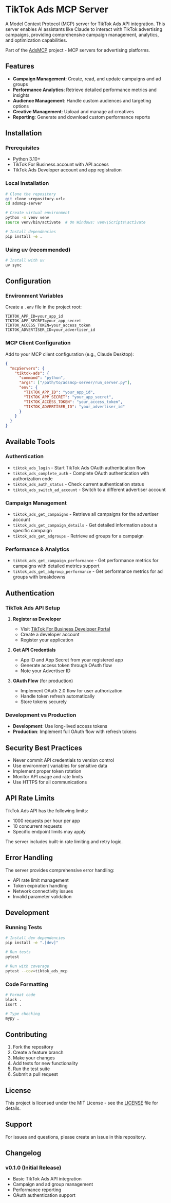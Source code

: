 # TikTok Ads MCP Server

A Model Context Protocol (MCP) server for TikTok Ads API integration. This server enables AI assistants like Claude to interact with TikTok advertising campaigns, providing comprehensive campaign management, analytics, and optimization capabilities.

Part of the [AdsMCP](https://adsmcp.com) project - MCP servers for advertising platforms.

## Features

- **Campaign Management**: Create, read, and update campaigns and ad groups
- **Performance Analytics**: Retrieve detailed performance metrics and insights
- **Audience Management**: Handle custom audiences and targeting options
- **Creative Management**: Upload and manage ad creatives
- **Reporting**: Generate and download custom performance reports

## Installation

### Prerequisites

- Python 3.10+
- TikTok For Business account with API access
- TikTok Ads Developer account and app registration

### Local Installation

```bash
# Clone the repository
git clone <repository-url>
cd adsmcp-server

# Create virtual environment
python -m venv venv
source venv/bin/activate  # On Windows: venv\Scripts\activate

# Install dependencies
pip install -e .
```

### Using uv (recommended)

```bash
# Install with uv
uv sync
```

## Configuration

### Environment Variables

Create a `.env` file in the project root:

```env
TIKTOK_APP_ID=your_app_id
TIKTOK_APP_SECRET=your_app_secret
TIKTOK_ACCESS_TOKEN=your_access_token
TIKTOK_ADVERTISER_ID=your_advertiser_id
```

### MCP Client Configuration

Add to your MCP client configuration (e.g., Claude Desktop):

```json
{
  "mcpServers": {
    "tiktok-ads": {
      "command": "python",
      "args": ["/path/to/adsmcp-server/run_server.py"],
      "env": {
        "TIKTOK_APP_ID": "your_app_id",
        "TIKTOK_APP_SECRET": "your_app_secret",
        "TIKTOK_ACCESS_TOKEN": "your_access_token",
        "TIKTOK_ADVERTISER_ID": "your_advertiser_id"
      }
    }
  }
}
```

## Available Tools

### Authentication
- `tiktok_ads_login` - Start TikTok Ads OAuth authentication flow
- `tiktok_ads_complete_auth` - Complete OAuth authentication with authorization code
- `tiktok_ads_auth_status` - Check current authentication status
- `tiktok_ads_switch_ad_account` - Switch to a different advertiser account

### Campaign Management
- `tiktok_ads_get_campaigns` - Retrieve all campaigns for the advertiser account
- `tiktok_ads_get_campaign_details` - Get detailed information about a specific campaign
- `tiktok_ads_get_adgroups` - Retrieve ad groups for a campaign

### Performance & Analytics
- `tiktok_ads_get_campaign_performance` - Get performance metrics for campaigns with detailed metrics support
- `tiktok_ads_get_adgroup_performance` - Get performance metrics for ad groups with breakdowns

## Authentication

### TikTok Ads API Setup

1. **Register as Developer**
   - Visit [TikTok For Business Developer Portal](https://business-api.tiktok.com/)
   - Create a developer account
   - Register your application

2. **Get API Credentials**
   - App ID and App Secret from your registered app
   - Generate access token through OAuth flow
   - Note your Advertiser ID

3. **OAuth Flow** (for production)
   - Implement OAuth 2.0 flow for user authorization
   - Handle token refresh automatically
   - Store tokens securely

### Development vs Production

- **Development**: Use long-lived access tokens
- **Production**: Implement full OAuth flow with refresh tokens

## Security Best Practices

- Never commit API credentials to version control
- Use environment variables for sensitive data
- Implement proper token rotation
- Monitor API usage and rate limits
- Use HTTPS for all communications

## API Rate Limits

TikTok Ads API has the following limits:
- 1000 requests per hour per app
- 10 concurrent requests
- Specific endpoint limits may apply

The server includes built-in rate limiting and retry logic.

## Error Handling

The server provides comprehensive error handling:
- API rate limit management
- Token expiration handling
- Network connectivity issues
- Invalid parameter validation

## Development

### Running Tests

```bash
# Install dev dependencies
pip install -e ".[dev]"

# Run tests
pytest

# Run with coverage
pytest --cov=tiktok_ads_mcp
```

### Code Formatting

```bash
# Format code
black .
isort .

# Type checking
mypy .
```

## Contributing

1. Fork the repository
2. Create a feature branch
3. Make your changes
4. Add tests for new functionality
5. Run the test suite
6. Submit a pull request

## License

This project is licensed under the MIT License - see the [LICENSE](LICENSE) file for details.

## Support

For issues and questions, please create an issue in this repository.

## Changelog

### v0.1.0 (Initial Release)
- Basic TikTok Ads API integration
- Campaign and ad group management
- Performance reporting
- OAuth authentication support